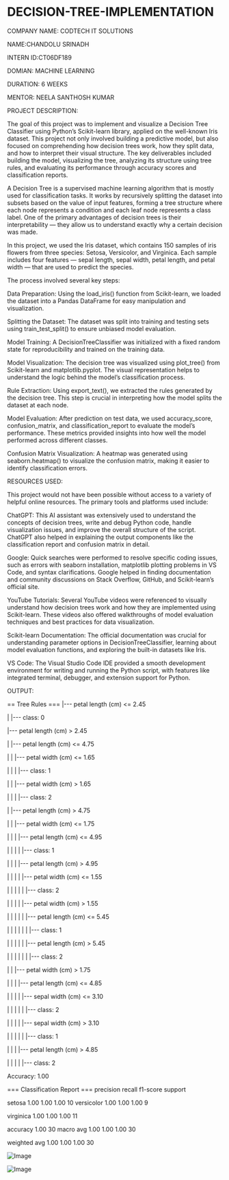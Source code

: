 # DECISION-TREE-IMPLEMENTATION

COMPANY NAME: CODTECH IT SOLUTIONS

NAME:CHANDOLU SRINADH

INTERN ID:CT06DF189

DOMIAN: MACHINE LEARNING

DURATION: 6 WEEKS

MENTOR: NEELA SANTHOSH KUMAR

PROJECT DESCRIPTION:

The goal of this project was to implement and visualize a Decision Tree Classifier using Python’s Scikit-learn library, applied on the well-known Iris dataset. This project not only involved building a predictive model, but also focused on comprehending how decision trees work, how they split data, and how to interpret their visual structure. The key deliverables included building the model, visualizing the tree, analyzing its structure using tree rules, and evaluating its performance through accuracy scores and classification reports.

A Decision Tree is a supervised machine learning algorithm that is mostly used for classification tasks. It works by recursively splitting the dataset into subsets based on the value of input features, forming a tree structure where each node represents a condition and each leaf node represents a class label. One of the primary advantages of decision trees is their interpretability — they allow us to understand exactly why a certain decision was made.

In this project, we used the Iris dataset, which contains 150 samples of iris flowers from three species: Setosa, Versicolor, and Virginica. Each sample includes four features — sepal length, sepal width, petal length, and petal width — that are used to predict the species.

The process involved several key steps:

Data Preparation: Using the load_iris() function from Scikit-learn, we loaded the dataset into a Pandas DataFrame for easy manipulation and visualization.

Splitting the Dataset: The dataset was split into training and testing sets using train_test_split() to ensure unbiased model evaluation.

Model Training: A DecisionTreeClassifier was initialized with a fixed random state for reproducibility and trained on the training data.

Model Visualization: The decision tree was visualized using plot_tree() from Scikit-learn and matplotlib.pyplot. The visual representation helps to understand the logic behind the model’s classification process.

Rule Extraction: Using export_text(), we extracted the rules generated by the decision tree. This step is crucial in interpreting how the model splits the dataset at each node.

Model Evaluation: After prediction on test data, we used accuracy_score, confusion_matrix, and classification_report to evaluate the model’s performance. These metrics provided insights into how well the model performed across different classes.

Confusion Matrix Visualization: A heatmap was generated using seaborn.heatmap() to visualize the confusion matrix, making it easier to identify classification errors.

RESOURCES USED:

This project would not have been possible without access to a variety of helpful online resources. The primary tools and platforms used include:

ChatGPT: This AI assistant was extensively used to understand the concepts of decision trees, write and debug Python code, handle visualization issues, and improve the overall structure of the script. ChatGPT also helped in explaining the output components like the classification report and confusion matrix in detail.

Google: Quick searches were performed to resolve specific coding issues, such as errors with seaborn installation, matplotlib plotting problems in VS Code, and syntax clarifications. Google helped in finding documentation and community discussions on Stack Overflow, GitHub, and Scikit-learn’s official site.

YouTube Tutorials: Several YouTube videos were referenced to visually understand how decision trees work and how they are implemented using Scikit-learn. These videos also offered walkthroughs of model evaluation techniques and best practices for data visualization.

Scikit-learn Documentation: The official documentation was crucial for understanding parameter options in DecisionTreeClassifier, learning about model evaluation functions, and exploring the built-in datasets like Iris.

VS Code: The Visual Studio Code IDE provided a smooth development environment for writing and running the Python script, with features like integrated terminal, debugger, and extension support for Python.

OUTPUT:

== Tree Rules === |--- petal length (cm) <= 2.45

| |--- class: 0

|--- petal length (cm) > 2.45

| |--- petal length (cm) <= 4.75

| | |--- petal width (cm) <= 1.65

| | | |--- class: 1

| | |--- petal width (cm) > 1.65

| | | |--- class: 2

| |--- petal length (cm) > 4.75

| | |--- petal width (cm) <= 1.75

| | | |--- petal length (cm) <= 4.95

| | | | |--- class: 1

| | | |--- petal length (cm) > 4.95

| | | | |--- petal width (cm) <= 1.55

| | | | | |--- class: 2

| | | | |--- petal width (cm) > 1.55

| | | | | |--- petal length (cm) <= 5.45

| | | | | | |--- class: 1

| | | | | |--- petal length (cm) > 5.45

| | | | | | |--- class: 2

| | |--- petal width (cm) > 1.75

| | | |--- petal length (cm) <= 4.85

| | | | |--- sepal width (cm) <= 3.10

| | | | | |--- class: 2

| | | | |--- sepal width (cm) > 3.10

| | | | | |--- class: 1

| | | |--- petal length (cm) > 4.85

| | | | |--- class: 2

Accuracy: 1.00

=== Classification Report === precision recall f1-score support

  setosa       1.00      1.00      1.00        10
versicolor 1.00 1.00 1.00 9

virginica 1.00 1.00 1.00 11

accuracy                           1.00        30
macro avg 1.00 1.00 1.00 30

weighted avg 1.00 1.00 1.00 30


![Image](https://github.com/user-attachments/assets/536789b6-845f-42a0-85f3-48941656f0d3)

![Image](https://github.com/user-attachments/assets/307bc6e5-8337-4f3b-9191-4446560bf03e)
